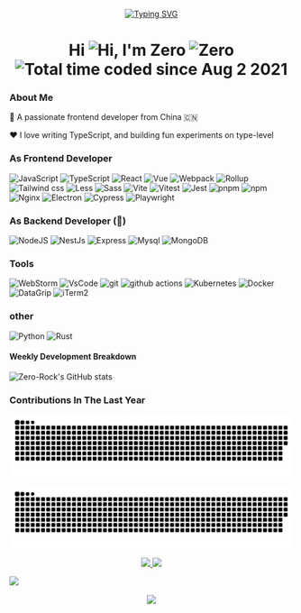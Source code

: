 <p align="center">
<a href="https://git.io/typing-svg"><a href="https://git.io/typing-svg"><img src="https://readme-typing-svg.herokuapp.com?font=Fira+Code&duration=4000&pause=1000&center=true&vCenter=true&width=600&lines=Coding+for+the+future......" alt="Typing SVG" /></a></a>
</p>

<h1 align="center">Hi <img src='https://qpluspicture.oss-cn-beijing.aliyuncs.com/6LjjQA/Hi.gif' alt='Hi' width="30"/>, I'm Zero <img src="https://komarev.com/ghpvc/?username=Zero-Rock&label=visitor&color=0e75b6&style=flat" alt="Zero" />  <img src="https://wakatime.com/badge/user/f9a0c08a-21d9-4812-9e41-948579bb65dc.svg" alt="Total time coded since Aug 2 2021" /></h1>

### About Me

💼 A passionate frontend developer from China 🇨🇳

❤️ I love writing TypeScript, and building fun experiments on type-level

### As Frontend Developer
<div>
<img alt="JavaScript" src="https://img.shields.io/badge/-JavaScript-F7DF1E?style=flat&logo=javascript&logoColor=white" />
<img alt="TypeScript" src="https://img.shields.io/badge/-TypeScript-3178C6?style=flat&logo=typescript&logoColor=white" />
<img alt="React" src="https://img.shields.io/badge/-React-61DAFB?style=flat&logo=react&logoColor=white" />
<img alt="Vue" src="https://img.shields.io/badge/-Vue-4FC08D?style=flat&logo=vuedotjs&logoColor=white" />
<img alt="Webpack" src="https://img.shields.io/badge/-Webpack-8DD6F9?style=flat&logo=webpack&logoColor=white" />
<img alt="Rollup" src="https://img.shields.io/badge/-Rollup-EC4A3F?style=flat&logo=rollupdotjs&logoColor=white" />
<img alt="Tailwind css" src="https://img.shields.io/badge/-Tailwind css-06B6D4?style=flat&logo=tailwindcss&logoColor=white" />
<img alt="Less" src="https://img.shields.io/badge/-Less-1D365D?style=flat&logo=less&logoColor=white" />
<img alt="Sass" src="https://img.shields.io/badge/-Sass-CC6699?style=flat&logo=sass&logoColor=white" />
<img alt="Vite" src="https://img.shields.io/badge/-Vite-646CFF?style=flat&logo=vite&logoColor=white" />
<img alt="Vitest" src="https://img.shields.io/badge/-Vitest-6E9F18?style=flat&logo=vitest&logoColor=white" />
<img alt="Jest" src="https://img.shields.io/badge/-Jest-C21325?style=flat&logo=Jest&logoColor=white" />
<img alt="pnpm" src="https://img.shields.io/badge/-pnpm-F69220?style=flat&logo=pnpm&logoColor=white" />
<img alt="npm" src="https://img.shields.io/badge/-npm-CB3837?style=flat&logo=npm&logoColor=white" />
<img alt="Nginx" src="https://img.shields.io/badge/-Nginx-009639?style=flat&logo=nginx&logoColor=white" />
<img alt="Electron" src="https://img.shields.io/badge/-Electron-47848F?style=flat&logo=electron&logoColor=white" />
<img alt="Cypress" src="https://img.shields.io/badge/-Cypress-17202C?style=flat&logo=cypress&logoColor=white" />
<img alt="Playwright" src="https://img.shields.io/badge/-Playwright-2EAD33?style=flat&logo=playwright&logoColor=white" />
</div>

### As Backend Developer (🤔)
<div>
<img alt="NodeJS" src="https://img.shields.io/badge/-NodeJS-43853d?style=flat&logo=Node.js&logoColor=white" />
<img alt="NestJs" src="https://img.shields.io/badge/-NestJs-E0234E?style=flat&logo=nestjs&logoColor=white" />
<img alt="Express" src="https://img.shields.io/badge/-express-13aa52?style=flat&logo=express&logoColor=white" />
<img alt="Mysql" src="https://img.shields.io/badge/-Mysql-4479A1?style=flat&logo=mysql&logoColor=white" />
<img alt="MongoDB" src="https://img.shields.io/badge/-MongoDB-13aa52?style=flat&logo=mongodb&logoColor=white" />
</div>

### Tools
<div>
<img alt="WebStorm" src="https://img.shields.io/badge/-WebStorm-4ca6ff?style=flat&logo=webstorm&logoColor=white">
<img alt="VsCode" src="https://img.shields.io/badge/-VsCode-007ACC?style=flat&logo=visualstudiocode&logoColor=white">
<img alt="git" src="https://img.shields.io/badge/-Git-F05032?style=flat&logo=git&logoColor=white" />
<img alt="github actions" src="https://img.shields.io/badge/-Github_Actions-2088FF?style=flat&logo=github-actions&logoColor=white" />
<img alt="Kubernetes" src="https://img.shields.io/badge/-Kubernetes-326CE5?style=flat&logo=kubernetes&logoColor=white" />
<img alt="Docker" src="https://img.shields.io/badge/-Docker-46a2f1?style=flat&logo=docker&logoColor=white" />
<img alt="DataGrip" src="https://img.shields.io/badge/-DataGrip-000000?style=flat&logo=datagrip&logoColor=white">
<img alt="iTerm2" src="https://img.shields.io/badge/-iTerm2-000000?style=flat&logo=iterm2&logoColor=white">
</div>

### other
<div>
<img alt="Python" src="https://img.shields.io/badge/-Python-3776AB?style=?style=plastic&logo=python&logoColor=white" />
<img alt="Rust" src="https://img.shields.io/badge/-Rust-000000?style=flat&logo=rust&logoColor=white" />
</div>


#### Weekly Development Breakdown

![Zero-Rock's GitHub stats](https://github-readme-stats.vercel.app/api/wakatime?username=zero_rock&layout=compact&theme=gruvbox&display_format=percent)

### Contributions In The Last Year

![dark](https://raw.githubusercontent.com/Zero-Rock/Zero-Rock/output/github-snake-dark.svg#gh-dark-mode-only)

![light](https://raw.githubusercontent.com/Zero-Rock/Zero-Rock/output/github-snake.svg#gh-light-mode-only)


<div align="center">
<a href="#">
<img height="155em" src="https://github-readme-stats.vercel.app/api?username=Zero-Rock&count_private=true&show_icons=true&theme=gruvbox&hide_border=true" />
</a>
  
<a href="#">
    <img height="155em" src="https://github-readme-stats.vercel.app/api/top-langs/?username=Zero-Rock&layout=compact&langs_count=5&theme=gruvbox&hide_border=true" />
  </a>
</div>

![](https://github-readme-activity-graph.cyclic.app/graph?username=Zero-Rock&theme=gruvbox&hide_border=true&bg_color=282828)


<div align="center">
    <a href="#">
    <img height="160em" src="http://github-profile-summary-cards.vercel.app/api/cards/profile-details?username=Zero-Rock&theme=gruvbox" />
  </a>
</div>
